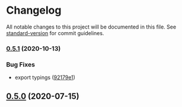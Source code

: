 # Changelog

All notable changes to this project will be documented in this file. See [standard-version](https://github.com/conventional-changelog/standard-version) for commit guidelines.

### [0.5.1](https://github.com/rdf-esm/dataset/compare/v0.5.0...v0.5.1) (2020-10-13)


### Bug Fixes

* export typings ([92179e1](https://github.com/rdf-esm/dataset/commit/92179e1ecb0ab5a2edda7a1a30354252850582ac))

## [0.5.0](https://github.com/rdf-esm/dataset/compare/v1.0.1...v0.5.0) (2020-07-15)
